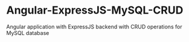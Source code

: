 # Angular-ExpressJS-MySQL-CRUD
Angular application with ExpressJS backend with CRUD operations for MySQL database
